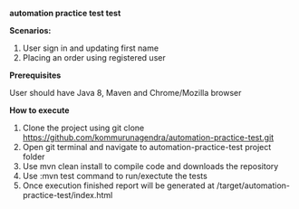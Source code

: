 **automation practice test test**

**Scenarios:**
1. User sign in and updating first name 
2. Placing an order using registered user

**Prerequisites**

User should have Java 8, Maven and Chrome/Mozilla browser

**How to execute**

1. Clone the project using git clone https://github.com/kommurunagendra/automation-practice-test.git 
2. Open git terminal and navigate to automation-practice-test project folder
3. Use mvn clean install to compile code and downloads the repository
4. Use :mvn test command to run/exectute the tests
5. Once execution finished report will be generated at /target/automation-practice-test/index.html
